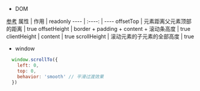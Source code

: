 - DOM

[参考](https://imweb.io/topic/57c5409e808fd2fb204eef52)
属性 | 作用 | readonly
---- | :----: | ----
offsetTop | 元素距离父元素顶部的距离 | true
offsetHeight | border + padding + content + 滚动条高度 | true
clientHeight | content | true
scrollHeight | 滚动元素的子元素的全部高度 | true

- window
```javascript
  window.scrollTo({
    left: 0,
    top: 0,
    behavior: 'smooth' // 平滑过渡效果
  })
```